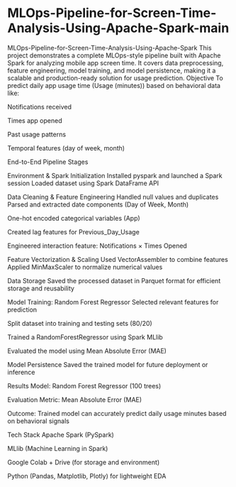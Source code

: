 # MLOps-Pipeline-for-Screen-Time-Analysis-Using-Apache-Spark-main
MLOps-Pipeline-for-Screen-Time-Analysis-Using-Apache-Spark This project demonstrates a complete MLOps-style pipeline built with Apache Spark for analyzing mobile app screen time. It covers data preprocessing, feature engineering, model training, and model persistence, making it a scalable and production-ready solution for usage prediction.
Objective To predict daily app usage time (Usage (minutes)) based on behavioral data like:

Notifications received

Times app opened

Past usage patterns

Temporal features (day of week, month)

End-to-End Pipeline Stages

Environment & Spark Initialization Installed pyspark and launched a Spark session
Loaded dataset using Spark DataFrame API

Data Cleaning & Feature Engineering Handled null values and duplicates
Parsed and extracted date components (Day of Week, Month)

One-hot encoded categorical variables (App)

Created lag features for Previous_Day_Usage

Engineered interaction feature: Notifications × Times Opened

Feature Vectorization & Scaling Used VectorAssembler to combine features
Applied MinMaxScaler to normalize numerical values

Data Storage Saved the processed dataset in Parquet format for efficient storage and reusability

Model Training: Random Forest Regressor Selected relevant features for prediction

Split dataset into training and testing sets (80/20)

Trained a RandomForestRegressor using Spark MLlib

Evaluated the model using Mean Absolute Error (MAE)

Model Persistence Saved the trained model for future deployment or inference

Results Model: Random Forest Regressor (100 trees)

Evaluation Metric: Mean Absolute Error (MAE)

Outcome: Trained model can accurately predict daily usage minutes based on behavioral signals

Tech Stack Apache Spark (PySpark)

MLlib (Machine Learning in Spark)

Google Colab + Drive (for storage and environment)

Python (Pandas, Matplotlib, Plotly) for lightweight EDA

